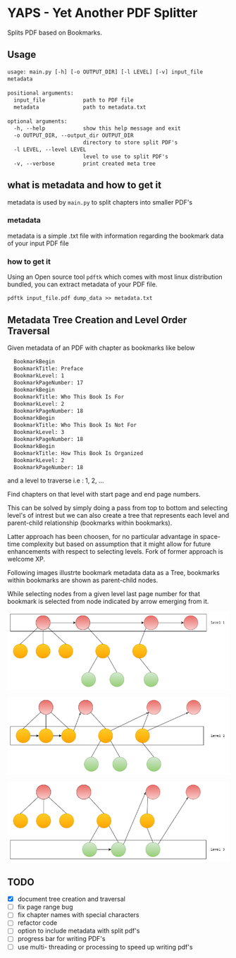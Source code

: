 # YAPS - Yet Another PDF Splitter

Splits PDF based on Bookmarks.

## Usage

```shell
usage: main.py [-h] [-o OUTPUT_DIR] [-l LEVEL] [-v] input_file metadata

positional arguments:
  input_file            path to PDF file
  metadata              path to metadata.txt

optional arguments:
  -h, --help            show this help message and exit
  -o OUTPUT_DIR, --output_dir OUTPUT_DIR
                        directory to store split PDF's
  -l LEVEL, --level LEVEL
                        level to use to split PDF's
  -v, --verbose         print created meta tree
```

## what is metadata and how to get it

metadata is used by `main.py` to split chapters into smaller PDF's

### metadata

metadata is a simple .txt file with information regarding the bookmark data of your input PDF file

### how to get it

Using an Open source tool `pdftk` which comes with most linux distribution bundled, you can extract metadata 
of your PDF file.

```
pdftk input_file.pdf dump_data >> metadata.txt
```

## Metadata Tree Creation and Level Order Traversal

Given metadata of an PDF with chapter as bookmarks like below

```
  BookmarkBegin
  BookmarkTitle: Preface
  BookmarkLevel: 1
  BookmarkPageNumber: 17
  BookmarkBegin
  BookmarkTitle: Who This Book Is For
  BookmarkLevel: 2
  BookmarkPageNumber: 18
  BookmarkBegin
  BookmarkTitle: Who This Book Is Not For
  BookmarkLevel: 3
  BookmarkPageNumber: 18
  BookmarkBegin
  BookmarkTitle: How This Book Is Organized
  BookmarkLevel: 2
  BookmarkPageNumber: 18
```

and a level to traverse i.e : 1, 2, ...

Find chapters on that level with start page and end page numbers.

This can be solved by simply doing a pass from top to bottom and selecting level's of intrest but
we can also create a tree that represents each level and parent-child relationship (bookmarks within bookmarks).

Latter approach has been choosen, for no particular advantage in space-time complexity but based on assumption that it might allow for future enhancements with respect to selecting levels. Fork of former approach is welcome XP.

Following images illustrte bookmark metadata data as a Tree, bookmarks within bookmarks are shown as 
parent-child nodes. 

While selecting nodes from a given level last page number for that bookmark is selected from node 
indicated by arrow emerging from it.

![Level 1 Traversal](res/level1.png)

![Level 2 Traversal](res/level2.png)

![Level 3 Traversal](res/level3.png)

## TODO 

- [x] document tree creation and traversal
- [ ] fix page range bug
- [ ] fix chapter names with special characters
- [ ] refactor code 
- [ ] option to include metadata with split pdf's 
- [ ] progress bar for writing PDF's
- [ ] use multi- threading or processing to speed up writing pdf's